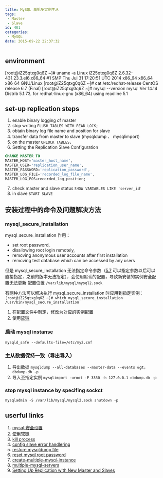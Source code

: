 ```yaml
---
title: MySQL 单机多实例主从
tags:
 - Master
 - Slave
id: 401
categories:
 - MySQL
date: 2015-09-22 22:37:32
---
```


## environment

  [root@iZ25qtxg0q6Z ~]# uname -a
  Linux iZ25qtxg0q6Z 2.6.32-431.23.3.el6.x86_64 #1 SMP Thu Jul 31 17:20:51 UTC 2014 x86_64 x86_64 x86_64 GNU/Linux
  [root@iZ25qtxg0q6Z ~]# cat /etc/redhat-release
  CentOS release 6.7 (Final)
  [root@iZ25qtxg0q6Z ~]# mysql --version
  mysql Ver 14.14 Distrib 5.1.73, for redhat-linux-gnu (x86_64) using readline 5.1
  

## set-up replication steps
1. enable binary logging of master
2. stop writing `FLUSH TABLES WITH READ LOCK;`
3. obtain binary log file name and position for slave
4. transfer data from master to slave (mysqldump 、 mysqlimport)
5. on the master `UNLOCK TABLES;`
6. Setting the Replication Slave Configuration
```sql
CHANGE MASTER TO
MASTER_HOST='master_host_name',
MASTER_USER='replication_user_name',
MASTER_PASSWORD='replication_password',
MASTER_LOG_FILE='recorded_log_file_name',
MASTER_LOG_POS=recorded_log_position;
```
7. check master and slave status `SHOW VARIABLES LIKE 'server_id'`
8. in slave `START SLAVE`

## 安装过程中的命令及问题解决方法

### mysql_secure_installation

mysql_secure_installation 作用：

* set root password,
* disallowing root login remotely,
* removing anonymous user accounts after first installation
* removing test database which can be accessed by any users

但是 mysql_secure_installation 无法指定命令参数（[5.7](https://dev.mysql.com/doc/refman/5.1/en/mysql-secure-installation.html) 可以指定参数以后可以直接指定，之前的版本无法指定），会使用默认的配置，导致新安装的实例安全配置无法更新
配置位置 `/var/lib/mysql/mysql2.sock`

有两种方法可以解决执行 mysql_secure_installation 时应用到指定实例：
  `[root@iZ25qtxg0q6Z ~]# which mysql_secure_installation
  /usr/bin/mysql_secure_installation`

1. 在配置文件中制定，修改为对应的实例配置
2. 使用[软链](http://dba-valley.blogspot.jp/2013/03/mysql-secure-installation-for-non.html)

### 启动 mysql instanse

`mysqld_safe --defaults-file=/etc/my2.cnf`

### 主从数据保持一致（导出导入）

1. 导出数据 `mysqldump --all-databases --master-data --events &gt; dbdump.db -p`
2. 导入至指定实例 `mysqlimport -uroot -P 3380 -h 127.0.0.1 dbdump.db -p`

### stop mysql instance by specifing sockct

`mysqladmin -S /var/lib/mysql/mysql2.sock shutdown -p`

## userful links

1. [mysql 安全设置](http://stackoverflow.com/questions/15439307/mysql-secure-installation-cant-connect-to-local-mysql-server-through-socket)
2. [使用软链](http://dba-valley.blogspot.jp/2013/03/mysql-secure-installation-for-non.html)
3. [kill process](http://www.cyberciti.biz/faq/kill-process-in-linux-or-terminate-a-process-in-unix-or-linux-systems/)
4. [config slave error handlering](http://www.xaprb.com/blog/2007/08/01/why-mysql-server-not-configured-as-slave/)
5. [restore mysqldump file](http://stackoverflow.com/questions/105776/how-do-i-restore-a-mysql-dump-file)
6. [reset mysql root password](http://www.ghostchina.com/how-to-reset-mysqls-root-password/)
7. [create-multiple-mysql-instance](http://sharadchhetri.com/2013/12/02/create-multiple-mysql-instance-centos-6-4-red-hat-6-4/)
8. [multiple-mysql-servers](https://dev.mysql.com/doc/refman/5.1/en/multiple-unix-servers.html)
9. [Setting Up Replication with New Master and Slaves](https://dev.mysql.com/doc/refman/5.1/en/replication-howto-newservers.html)
